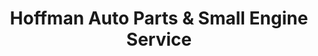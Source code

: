 ---
title: "Hoffman Auto Parts & Small Engine Service"
url: /butler/hoffman-auto-parts-and-small-engine-service/
shop: car parts
---